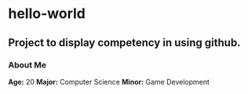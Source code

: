 # hello-world
## Project to display competency in using github.
### About Me
**Age:** 20
**Major:** Computer Science
**Minor:** Game Development

